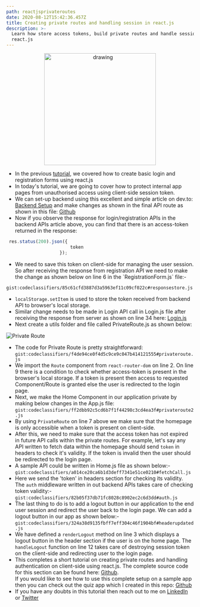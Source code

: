 ```yaml
---
path: reactjsprivateroutes
date: 2020-08-12T15:42:36.457Z
title: Creating private routes and handling session in react.js
description: >-
  Learn how store access tokens, build private routes and handle session in
  react.js
---
```

<center><img src="https://res.cloudinary.com/dk22rcdch/image/upload/v1597337348/Blogimages/coverimage_yxrp7t.png" alt="drawing" height="300"/></center>

* In the previous [tutorial](https://coderwhodreams.com/blog/create-basic-login-forms-using-react-js-hooks-and-bootstrap/), we covered how to create basic login and registration forms using react.js
* In today's tutorial, we are going to cover how to protect internal app pages from unauthorised access using client-side session token.
* We can set-up backend using this excellent and simple article on dev.to: [Backend Setup](https://dev.to/dipakkr/implementing-authentication-in-nodejs-with-express-and-jwt-codelab-1-j5i) and make changes as shown in the final API route as shown in this file: [Github](https://github.com/codeclassifiers/quiz-app-backend/blob/master/routes/users.js)
* Now if you observe the response for login/registration APIs in the backend APIs article above, you can find that there is an access-token returned in the response:

```javascript {numberLines}
 res.status(200).json({
                        token
                    });
```

* We need to save this token on client-side for managing the user session. So after receiving the response from registration API we need to make the change as shown below on line 6 in the \`RegistrationForm.js\` file:-

`gist:codeclassifiers/85c61cfd3887d3a5963ef11c09cf022c#responsestore.js`

* `localStorage.setItem` is used to store the token received from backend API to browser's local storage.    
* Similar change needs to be made in Login API call in Login.js file after receiving the response from server as shown on line 34 here: [Login.js](https://github.com/codeclassifiers/loginforms/blob/develop-authenticated/src/components/LoginForm/LoginForm.js)   
* Next create a utils folder and file called PrivateRoute.js as shown below:

![Private Route](https://res.cloudinary.com/dk22rcdch/image/upload/v1597167097/Blogimages/PrivateRoute_sv6ejk.png "Private Route")

* The code for Private Route is pretty straightforward:
  `gist:codeclassifiers/f4de94ce0f4d5c9ce9c047b414121555#privateroute.js`
* We import the `Route` component from `react-router-dom` on line 2. On line 9 there is a condition to check whether access-token is present in the browser's local storage. If a token is present then access to requested Component/Route is granted else the user is redirected to the login page.
* Next, we make the Home Component in our application private by making below changes in the App.js file:
  `gist:codeclassifiers/ff2dbb92c5cd6b7f1f44298c3cd4ea3f#privateroute2.js`
* By using `PrivateRoute` on line 7 above we make sure that the homepage is only accessible when a token is present on client-side.
* After this, we need to make sure that the access token has not expired in future API calls within the private routes. For example, let's say any API written to fetch data within the homepage should send `token` in headers to check it's validity. If the token is invalid then the user should be redirected to the login page.  
* A sample API could be written in Home.js file as shown below:-
  `gist:codeclassifiers/a014ce20ca6b1d3deff7341e51ce0210#fetchCall.js`
* Here we send the 'token' in headers section for checking its validity. The `auth` middleware written in out backend APIs takes care of checking token validity:-
  `gist:codeclassifiers/82b05f37db71fc8028c8902ec2c6d3dd#auth.js`
* The last thing to do is to add a logout button in our application to the end user session and redirect the user back to the login page. We can add a logout button in our app as shown below:-
  `gist:codeclassifiers/324a38d9135fbff7eff304c46f1904bf#headerupdated.js`
* We have defined a `renderLogout` method on line 3 which displays a logout button in the header section if the user is on the home page. The `handleLogout` function on line 12 takes care of destroying session token on the client-side and redirecting user to the login page.
* This completes a short tutorial on creating private routes and handling authentication on client-side using react.js. 
  The complete source code for this section can be found here: [Github](https://github.com/codeclassifiers/loginforms/tree/develop-authenticated).   
  If you would like to see how to use this complete setup on a sample app then you can check out the quiz app which I created in this repo: [Github](https://github.com/codeclassifiers/quiz-app-frontend)
* If you have any doubts in this tutorial then reach out to me on [LinkedIn](https://www.linkedin.com/in/saurabh-mhatre/) or [Twitter](https://twitter.com/saurabhnative)
